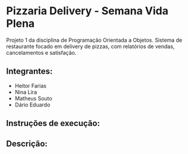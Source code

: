 # Pizzaria Delivery - Semana Vida Plena
Projeto 1 da disciplina de Programação Orientada a Objetos.
Sistema de restaurante focado em delivery de pizzas, com relatórios de vendas, cancelamentos e satisfação.

## Integrantes:
- Heitor Farias
- Nina Lira
- Matheus Souto
- Dário Eduardo

## Instruções de execução:


## Descrição:
